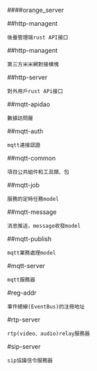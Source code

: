 ####orange_server

##http-managent

    後臺管理端rust API接口

##http-managent

    第三方米米網對接模塊

##http-server

    對外用戶rust APi接口

##mqtt-apidao

    數據訪問層

##mqtt-auth

    mqtt連接認證

##mqtt-common

    項目公共組件和工具類、包

##mqtt-job

    服務的定時任務model

##mqtt-message

    消息推送，message收發model

##mqtt-publish

    mqtt業務處理model

#mqtt-server

    mqtt服務器

#reg-addr

    事件總線(EventBus)的注冊地址

#rtp-server

    rtp(video、audio)relay服務器

#sip-server

    sip協議信令服務器



